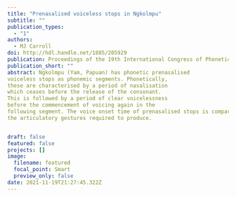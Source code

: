 ```yaml
---
title: "Prenasalised voiceless stops in Ngkolmpu"
subtitle: ""
publication_types:
  - "1"
authors:
  - MJ Carroll
doi: http://hdl.handle.net/1885/205929
publication: Proceedings of the 19th International Congress of Phonetic Sciences
publication_short: ""
abstract: Ngkolmpu (Yam, Papuan) has phonetic prenasalised
voiceless stops as phonemic segments. Phonetically,
these are characterised by a period of nasalisation
which ceases before the release of the consonant.
This is followed by a period of clear voicelessness
before the commencement of voicing again in the
following segment. The voice onset time of prenasalised stops is comparable to those of standard voiceless stops. Phonemically, these are single segments which contrast with voiceless stops at each place of articulation. We can see from phonotactic evidence that these are single segments. Segments of this type are a typological rarity in the worlds languages which is expected given the complexity of
the articulatory gestures required to produce.


draft: false
featured: false
projects: []
image:
  filename: featured
  focal_point: Smart
  preview_only: false
date: 2021-11-19T21:27:45.322Z
---
```

>
